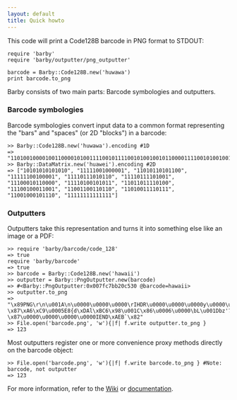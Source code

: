 ```yaml
---
layout: default
title: Quick howto
---
```

This code will print a Code128B barcode in PNG format to STDOUT:

    require 'barby'
    require 'barby/outputter/png_outputter'

    barcode = Barby::Code128B.new('huwawa')
    print barcode.to_png

Barby consists of two main parts: Barcode symbologies and outputters.

### Barcode symbologies

Barcode symbologies convert input data to a common format representing
the "bars" and "spaces" (or 2D "blocks") in a barcode:

    >> Barby::Code128B.new('huwawa').encoding #1D
    => "11010010000100110000101001111001011110010100100101100001111001010010010110000100011011101100011101011"
    >> Barby::DataMatrix.new('huawei').encoding #2D
    => ["10101010101010", "11111001000001", "11010110101100", "11111100100001", "11110111010110", "11110111101001", "11100010110000", "11110100101011", "11011011110100", "11100100011001", "11001100110110", "11010011110111", "11001000101110", "11111111111111"]

### Outputters

Outputters take this representation and turns it into something else like an image or a PDF:

    >> require 'barby/barcode/code_128'
    => true
    require 'barby/barcode'
    => true
    >> barcode = Barby::Code128B.new('hawaii')
    >> outputter = Barby::PngOutputter.new(barcode)
    => #<Barby::PngOutputter:0x007fc7bb20c530 @barcode=hawaii>
    >> outputter.to_png
    => "\x89PNG\r\n\u001A\n\u0000\u0000\u0000\rIHDR\u0000\u0000\u0000y\u0000\u0000\u0000x\u0001\u0000\u0000\u0000\u0000\xFE\xDD`A\u0000\u0000\u0000BIDATx\x9Cc\xFA\x8F\n\u001A\x98\u0018\xD0\xC0\xE0\u00118Sc\x97\xF5h݊\xBD;\xA6\u001F\xF1\xD7\u001AL\u000E\e\u0015\u0018\u0015\u0018\u0015\u0018\u0015\u0018\u0015\u0018\xF1\u0002&-\x87\xA6\xC9\u0005E8{d\xDAl\xBC6\x98\u001C\x86\u0006\u0000\bL\u001Dbz'?\x87\u0000\u0000\u0000\u0000IEND\xAEB`\x82"
    >> File.open('barcode.png', 'w'){|f| f.write outputter.to_png }
    => 123

Most outputters register one or more convenience proxy methods directly on the barcode object:

    >> File.open('barcode.png', 'w'){|f| f.write barcode.to_png } #Note: barcode, not outputter
    => 123

For more information, refer to the [Wiki](https://github.com/toretore/barby/wiki) or [documentation](http://rdoc.info/github/toretore/barby/frames).
